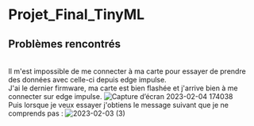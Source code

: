 # **Projet_Final_TinyML**

## Problèmes rencontrés
<br />Il m'est impossible de me connecter à ma carte pour essayer de prendre des données avec celle-ci depuis edge impulse.
<br />J'ai le dernier firmware, ma carte est bien flashée et j'arrive bien à me connecter sur edge impulse.
![Capture d’écran 2023-02-04 174038](https://user-images.githubusercontent.com/84152339/216779109-e6e0216d-1985-442f-b557-72ab5e4fd8f5.png)
<br />Puis lorsque je veux essayer j'obtiens le message suivant que je ne comprends pas :
![2023-02-03 (3)](https://user-images.githubusercontent.com/84152339/216778178-98f6c3bc-ecb4-45db-9a36-3ff55bbd08a6.png)


